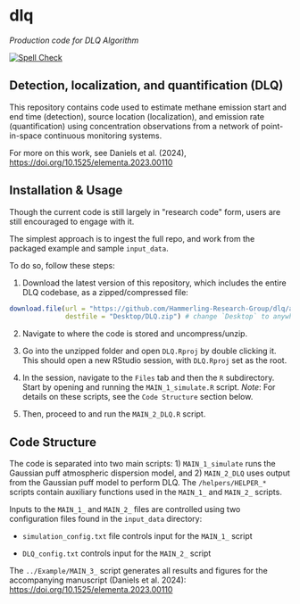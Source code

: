 # dlq
*Production code for DLQ Algorithm*

[![Spell Check](https://github.com/Hammerling-Research-Group/DLQ/actions/workflows/spellcheck.yml/badge.svg)](https://github.com/Hammerling-Research-Group/DLQ/actions/workflows/spellcheck.yml)

## Detection, localization, and quantification (DLQ) 

This repository contains code used to estimate methane emission start and end time (detection), source location (localization), and emission rate (quantification) using concentration observations from a network of point-in-space continuous monitoring systems. 

For more on this work, see Daniels et al. (2024), https://doi.org/10.1525/elementa.2023.00110

## Installation & Usage

Though the current code is still largely in "research code" form, users are still encouraged to engage with it. 

The simplest approach is to ingest the full repo, and work from the packaged example and sample `input_data`. 

To do so, follow these steps: 

1. Download the latest version of this repository, which includes the entire DLQ codebase, as a zipped/compressed file:

```r
download.file(url = "https://github.com/Hammerling-Research-Group/dlq/archive/refs/heads/main.zip", 
              destfile = "Desktop/DLQ.zip") # change `Desktop` to anywhere you'd like
```

2. Navigate to where the code is stored and uncompress/unzip.

3. Go into the unzipped folder and open `DLQ.Rproj` by double clicking it. This should open a new RStudio session, with `DLQ.Rproj` set as the root. 

4. In the session, navigate to the `Files` tab and then the `R` subdirectory. Start by opening and running the `MAIN_1_simulate.R` script. *Note*: For details on these scripts, see the `Code Structure` section below. 

5. Then, proceed to and run the `MAIN_2_DLQ.R` script.   

## Code Structure

The code is separated into two main scripts: 1) `MAIN_1_simulate` runs the Gaussian puff atmospheric dispersion model, and 2) `MAIN_2_DLQ` uses output from the Gaussian puff model to perform DLQ. The `/helpers/HELPER_*` scripts contain auxiliary functions used in the `MAIN_1_` and `MAIN_2_` scripts.

Inputs to the `MAIN_1_` and `MAIN_2_` files are controlled using two configuration files found in the `input_data` directory:

  - `simulation_config.txt` file controls input for the `MAIN_1_` script

  - `DLQ_config.txt` controls input for the `MAIN_2_` script

The `../Example/MAIN_3_` script generates all results and figures for the accompanying manuscript (Daniels et al. 2024): https://doi.org/10.1525/elementa.2023.00110

